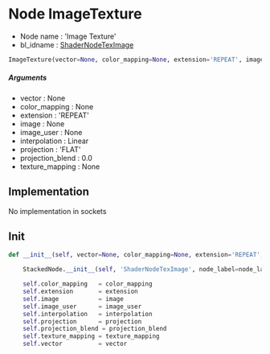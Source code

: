 # Node ImageTexture

- Node name : 'Image Texture'
- bl_idname : [ShaderNodeTexImage](https://docs.blender.org/api/current/bpy.types.ShaderNodeTexImage.html)


``` python
ImageTexture(vector=None, color_mapping=None, extension='REPEAT', image=None, image_user=None, interpolation='Linear', projection='FLAT', projection_blend=0.0, texture_mapping=None, node_label=None, node_color=None)
```
##### Arguments

- vector : None
- color_mapping : None
- extension : 'REPEAT'
- image : None
- image_user : None
- interpolation : Linear
- projection : 'FLAT'
- projection_blend : 0.0
- texture_mapping : None

## Implementation

No implementation in sockets

## Init

``` python
def __init__(self, vector=None, color_mapping=None, extension='REPEAT', image=None, image_user=None, interpolation='Linear', projection='FLAT', projection_blend=0.0, texture_mapping=None, node_label=None, node_color=None):

    StackedNode.__init__(self, 'ShaderNodeTexImage', node_label=node_label, node_color=node_color)

    self.color_mapping   = color_mapping
    self.extension       = extension
    self.image           = image
    self.image_user      = image_user
    self.interpolation   = interpolation
    self.projection      = projection
    self.projection_blend = projection_blend
    self.texture_mapping = texture_mapping
    self.vector          = vector
```
